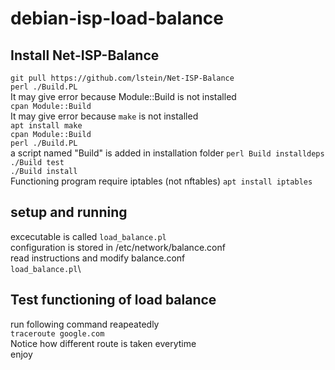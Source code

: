 # debian-isp-load-balance
## Install Net-ISP-Balance
```git pull https://github.com/lstein/Net-ISP-Balance```\
```perl ./Build.PL```\
It may give error because Module::Build is not installed\
```cpan Module::Build```\
It may give error because  ```make``` is not installed\
```apt install make```\
```cpan Module::Build```\
```perl ./Build.PL```\
a script named "Build" is added in installation folder
```perl Build installdeps```\
```./Build test```\
```./Build install```\
Functioning program require iptables (not nftables)
```apt install iptables```
## setup and running
excecutable is called ```load_balance.pl```\
configuration is stored  in /etc/network/balance.conf\
read instructions and modify balance.conf\
```load_balance.pl```\
## Test functioning of load balance
run following command reapeatedly\
```traceroute google.com```\
Notice how different route is taken everytime\
enjoy

